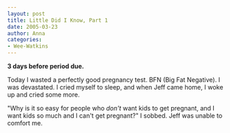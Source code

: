 ```yaml
---
layout: post
title: Little Did I Know, Part 1
date: 2005-03-23
author: Anna
categories:
- Wee-Watkins
---
```


<b>3 days before period due.</b>

Today I wasted a perfectly good pregnancy test. BFN (Big Fat Negative). I was devastated. I cried myself to sleep, and when Jeff came home, I woke up and cried some more.

"Why is it so easy for people who <i>don't</i> want kids to get pregnant, and I want kids so much and I can't get pregnant?" I sobbed. Jeff was unable to comfort me.